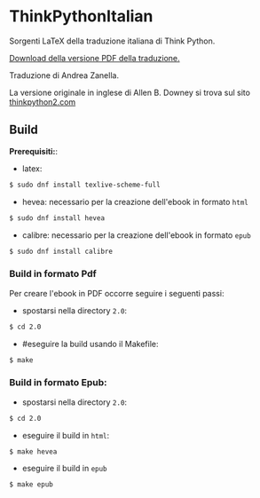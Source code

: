 # ThinkPythonItalian
Sorgenti LaTeX della traduzione italiana di Think Python.

[Download della versione PDF della traduzione.](https://github.com/AllenDowney/ThinkPythonItalian/blob/master/thinkpython_italian.pdf)

Traduzione di Andrea Zanella.

La versione originale in inglese di Allen B. Downey si trova sul sito [thinkpython2.com](http://thinkpython2.com)

## Build

**Prerequisiti:**:

* latex:

```bash
$ sudo dnf install texlive-scheme-full
```

* hevea: necessario per la creazione dell'ebook in formato `html`

```bash
$ sudo dnf install hevea
```

* calibre: necessario per la creazione dell'ebook in formato `epub`

```bash
$ sudo dnf install calibre
```

### Build in formato Pdf

Per creare l'ebook in PDF occorre seguire i seguenti passi:

* spostarsi nella directory `2.0`:

```bash
$ cd 2.0
```

* #eseguire la build usando il Makefile:

```bash
$ make
```

### Build in formato Epub:

* spostarsi nella directory `2.0`:

```bash
$ cd 2.0
```

* eseguire il build in `html`:

```bash
$ make hevea
```

* eseguire il build in `epub`

```bash
$ make epub
```
